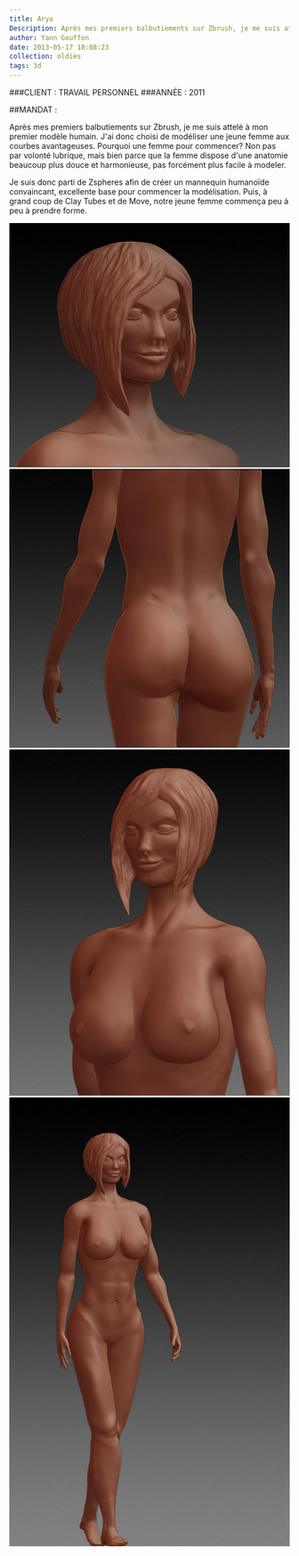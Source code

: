 ```yaml
---
title: Arya
Description: Après mes premiers balbutiements sur Zbrush, je me suis attelé à mon premier modèle humain.
author: Yann Gouffon
date: 2013-05-17 18:08:23
collection: oldies
tags: 3d
---
```


###CLIENT : TRAVAIL PERSONNEL
###ANNÉE : 2011

##MANDAT :

Après mes premiers balbutiements sur Zbrush, je me suis attelé à mon premier modèle humain. J'ai donc choisi de modéliser une jeune femme aux courbes avantageuses. Pourquoi une femme pour commencer? Non pas par volonté lubrique, mais bien parce que la femme dispose d'une anatomie beaucoup plus douce et harmonieuse, pas forcément plus facile à modeler.

Je suis donc parti de Zspheres afin de créer un mannequin humanoïde convaincant, excellente base pour commencer la modélisation. Puis, à grand coup de Clay Tubes et de Move, notre jeune femme commença peu à peu à prendre forme. 

![title](/img/images/girl_01.jpg.jpg)
![title](/img/images/girl_02.jpg.jpg)
![title](/img/images/girl_03.jpg.jpg)
![title](/img/images/girl_04.jpg.jpg)
